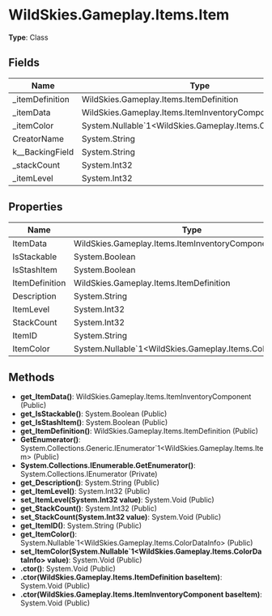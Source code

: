 ﻿# WildSkies.Gameplay.Items.Item

**Type**: Class

## Fields

| Name | Type | Access |
|------|------|--------|
| _itemDefinition | WildSkies.Gameplay.Items.ItemDefinition | Private |
| _itemData | WildSkies.Gameplay.Items.ItemInventoryComponent | Private |
| _itemColor | System.Nullable`1<WildSkies.Gameplay.Items.ColorDataInfo> | Private |
| CreatorName | System.String | Public |
| <Description>k__BackingField | System.String | Private |
| _stackCount | System.Int32 | Private |
| _itemLevel | System.Int32 | Private |

## Properties

| Name | Type | Access |
|------|------|--------|
| ItemData | WildSkies.Gameplay.Items.ItemInventoryComponent | Public |
| IsStackable | System.Boolean | Public |
| IsStashItem | System.Boolean | Public |
| ItemDefinition | WildSkies.Gameplay.Items.ItemDefinition | Public |
| Description | System.String | Public |
| ItemLevel | System.Int32 | Public |
| StackCount | System.Int32 | Public |
| ItemID | System.String | Public |
| ItemColor | System.Nullable`1<WildSkies.Gameplay.Items.ColorDataInfo> | Public |

## Methods

- **get_ItemData()**: WildSkies.Gameplay.Items.ItemInventoryComponent (Public)
- **get_IsStackable()**: System.Boolean (Public)
- **get_IsStashItem()**: System.Boolean (Public)
- **get_ItemDefinition()**: WildSkies.Gameplay.Items.ItemDefinition (Public)
- **GetEnumerator()**: System.Collections.Generic.IEnumerator`1<WildSkies.Gameplay.Items.Item> (Public)
- **System.Collections.IEnumerable.GetEnumerator()**: System.Collections.IEnumerator (Private)
- **get_Description()**: System.String (Public)
- **get_ItemLevel()**: System.Int32 (Public)
- **set_ItemLevel(System.Int32 value)**: System.Void (Public)
- **get_StackCount()**: System.Int32 (Public)
- **set_StackCount(System.Int32 value)**: System.Void (Public)
- **get_ItemID()**: System.String (Public)
- **get_ItemColor()**: System.Nullable`1<WildSkies.Gameplay.Items.ColorDataInfo> (Public)
- **set_ItemColor(System.Nullable`1<WildSkies.Gameplay.Items.ColorDataInfo> value)**: System.Void (Public)
- **.ctor()**: System.Void (Public)
- **.ctor(WildSkies.Gameplay.Items.ItemDefinition baseItem)**: System.Void (Public)
- **.ctor(WildSkies.Gameplay.Items.ItemInventoryComponent baseItem)**: System.Void (Public)

